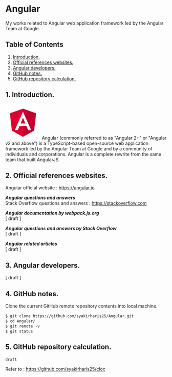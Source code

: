# Angular
My works related to Angular web application framework led by the Angular Team at Google. 

## Table of Contents
1. [Introduction.](#introduction)
2. [Official references websites.](#references)
3. [Angular developers.](#developers)
4. [GitHub notes.](#github)
5. [GitHub repository calculation.](#calculation)

<a name="introduction"></a>
## 1. Introduction.
<img src="angular.png" height="110"> 
Angular (commonly referred to as "Angular 2+" or "Angular v2 and above") is a TypeScript-based open-source web application framework led by the Angular Team at Google and by a community of individuals and corporations. Angular is a complete rewrite from the same team that built AngularJS.

<a name="references"></a>
## 2. Official references websites. 
Angular official website : https://angular.io <br />

**_Angular questions and answers_** <br />
Stack Overflow questions and answers : https://stackoverflow.com <br />

**_Angular documentation by webpack.js.org_** <br />
[ draft ] <br />

**_Angular questions and answers by Stack Overflow_** <br />
[ draft ] <br />

**_Angular related articles_** <br />
[ draft ] <br />

<a name="developers"></a>
## 3. Angular developers.
[ draft ]
 
<a name="github"></a>
## 4. GitHub notes.
Clone the current GitHub remote repository contents into local machine.
```
$ git clone https://github.com/syakirharis25/Angular.git
$ cd Angular/
$ git remote -v
$ git status
```

<a name="calculation"></a>
## 5. GitHub repository calculation.
```
draft
```
Refer to : https://github.com/syakirharis25/cloc
